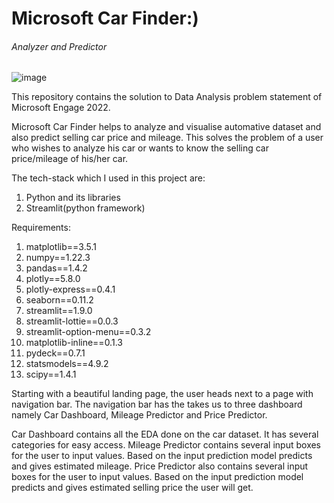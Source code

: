 # Microsoft Car Finder:)
###### Analyzer and Predictor

<!-- ![image](https://user-images.githubusercontent.com/88205144/170847949-30f8e374-7971-44f9-8936-d933af066803.png) -->
![image](https://user-images.githubusercontent.com/88205144/170847940-7133e796-7019-4bbe-af43-ac61ed04da3b.png)

This repository contains the solution to Data Analysis problem statement of Microsoft Engage 2022.

Microsoft Car Finder helps to analyze and visualise automative dataset and also predict selling car price and mileage. This solves the problem of a user who wishes to analyze his car or wants to know the selling car price/mileage of his/her car.

The tech-stack which I used in this project are:
1) Python and its libraries
2) Streamlit(python framework)

Requirements:
1) matplotlib==3.5.1
2) numpy==1.22.3
3) pandas==1.4.2
4) plotly==5.8.0
5) plotly-express==0.4.1
6) seaborn==0.11.2
7) streamlit==1.9.0
8) streamlit-lottie==0.0.3
9) streamlit-option-menu==0.3.2
10) matplotlib-inline==0.1.3
11) pydeck==0.7.1
12) statsmodels==4.9.2
13) scipy==1.4.1

Starting with a beautiful landing page, the user heads next to a page with navigation bar. The navigation bar has the takes us to three dashboard namely Car Dashboard, Mileage Predictor and Price Predictor.

Car Dashboard contains all the EDA done on the car dataset. It has several categories for easy access.
Mileage Predictor contains several input boxes for the user to input values. Based on the input prediction model predicts and gives estimated mileage.
Price Predictor also contains several input boxes for the user to input values. Based on the input prediction model predicts and gives estimated selling price the user will get.
